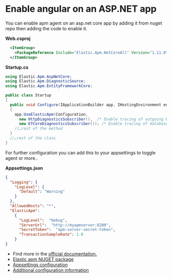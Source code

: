 # Enable angular on an ASP.NET app
You can enable apm agent on an asp.net core app by adding it from nuget repo then adding the code to enable it.

**Web.csproj**
```xml
  <ItemGroup>
    <PackageReference Include="Elastic.Apm.NetCoreAll" Version="1.11.0" />
  </ItemGroup>
```
**Startup.cs**
```cs
using Elastic.Apm.AspNetCore;
using Elastic.Apm.DiagnosticSource;
using Elastic.Apm.EntityFrameworkCore;

public class Startup
{
  public void Configure(IApplicationBuilder app, IHostingEnvironment env)
  {
    app.UseElasticApm(Configuration,
      new HttpDiagnosticsSubscriber(),  /* Enable tracing of outgoing HTTP requests */
      new EfCoreDiagnosticsSubscriber()); /* Enable tracing of database calls through EF Core*/
    //…rest of the method
  }
  //…rest of the class
}
```
For further configuration you can add this to your appsettings to toggle agent or more..

**Appsettings.json**
```json
{
  "Logging": {
    "LogLevel": {
      "Default": "Warning"
    }
  },
  "AllowedHosts": "*",
  "ElasticApm":
    {
      "LogLevel":  "Debug",
      "ServerUrl":  "http://myapmserver:8200",
      "SecretToken":  "apm-server-secret-token",
      "TransactionSampleRate": 1.0
    }
}
```
- Find more in the [official documentation.](https://www.elastic.co/guide/en/apm/agent/dotnet/current/setup-asp-net-core.html)
- [Elastic apm NUGET package](https://www.nuget.org/packages/Elastic.Apm.NetCoreAll)
- [Appsettings configuration](https://www.elastic.co/guide/en/apm/agent/dotnet/current/configuration-on-asp-net-core.html)
- [Additional configuration information](https://www.elastic.co/guide/en/apm/agent/dotnet/current/config-core.html)